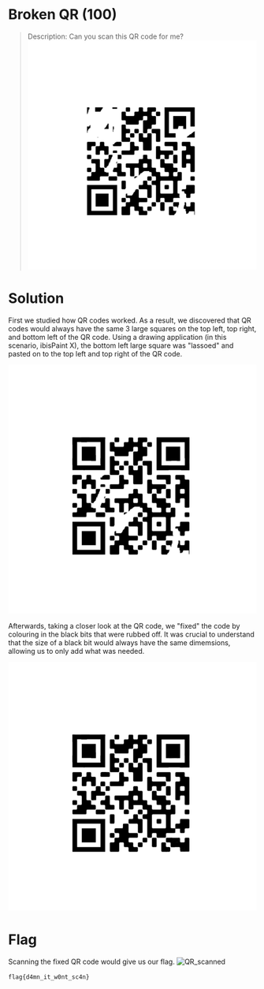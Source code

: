 # Broken QR (100)
> Description: Can you scan this QR code for me?
![QR_broken](./QR_broken.PNG)

# Solution
First we studied how QR codes worked. As a result, we discovered that QR codes would always have the same 3 large squares on the top left, top right, 
and bottom left of the QR code. Using a drawing application (in this scenario, ibisPaint X), the bottom left large square was "lassoed" and pasted on to
the top left and top right of the QR code.

![QR_3squares](./QR_3squares.PNG)

Afterwards, taking a closer look at the QR code, we "fixed" the code by colouring in the black bits that were rubbed off. It was crucial to understand that
the size of a black bit would always have the same dimemsions, allowing us to only add what was needed.

![QR_fixed](./QR_fixed.PNG)

# Flag
Scanning the fixed QR code would give us our flag.
![QR_scanned](./QR_scanned.PNG)

```
flag{d4mn_it_w0nt_sc4n}
```
